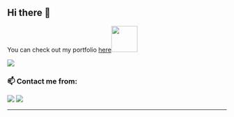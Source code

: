 ## Hi there 👋
<p>You can check out my portfolio <a href="https://luismejiasr.github.io/Portfolio/">here</a><img src="https://media.giphy.com/media/cKPse5DZaptID3YAMK/giphy.gif" width="60"></p>

<img src="https://github-readme-stats.vercel.app/api/top-langs/?username=LuisMejiasR&layout=compact&theme=tokyonight&bg_color=00000000&show_icons=true&hide_border=true"> <br>

### 📫 Contact me from: 

  <div> 
  <a href="https://www.linkedin.com/in/lmejiasr/" target="_blank"><img src="https://img.shields.io/badge/-LinkedIn-%230077B5?style=for-the-badge&logo=linkedin&logoColor=white" target="_blank"></a>  
  <a href = "mailto:luisme.1993@gmail.com"><img src="https://img.shields.io/badge/Gmail-D14836?style=for-the-badge&logo=gmail&logoColor=white"target="_blank"></a>
  </div>
  
---
<!--
**LuisMejiasR/LuisMejiasR** is a ✨ _special_ ✨ repository because its `README.md` (this file) appears on your GitHub profile.

Here are some ideas to get you started:

- 🔭 I’m currently working on ...
- 🌱 I’m currently learning ...
- 👯 I’m looking to collaborate on ...
- 🤔 I’m looking for help with ...
- 💬 Ask me about ...
- 📫 How to reach me: ...
- 😄 Pronouns: ...
- ⚡ Fun fact: ...
-->
